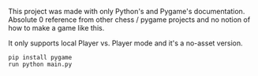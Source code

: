 This project was made with only Python's and Pygame's documentation. <br>
Absolute 0 reference from other chess / pygame projects and no notion of how to make
a game like this.

It only supports local Player vs. Player mode and it's a no-asset version.

`pip install pygame` <br>
`run python main.py`
